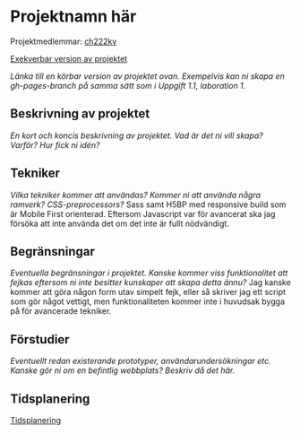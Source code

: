 # Projektnamn här
Projektmedlemmar: 
[ch222kv](https://github.com/ch222kv)


[Exekverbar version av projektet](http://ch222kv.github.io/Projektet)

*Länka till en körbar version av projektet ovan. Exempelvis kan ni skapa en gh-pages-branch på samma sätt som i Uppgift 1.1, laboration 1.*

## Beskrivning av projektet
*En kort och koncis beskrivning av projektet. Vad är det ni vill skapa? Varför? Hur fick ni idén?*

## Tekniker
*Vilka tekniker kommer att användas? Kommer ni att använda några ramverk? CSS-preprocessors?*
Sass samt H5BP med responsive build som är Mobile First orienterad. Eftersom Javascript var för avancerat ska jag försöka att inte använda det om det inte är fullt nödvändigt.


## Begränsningar
*Eventuella begränsningar i projektet. Kanske kommer viss funktionalitet att fejkas eftersom ni inte besitter kunskaper att skapa detta ännu?*
Jag kanske kommer att göra någon form utav simpelt fejk, eller så skriver jag ett script som gör något vettigt, men funktionaliteten kommer inte i huvudsak bygga på för avancerade tekniker.

## Förstudier
*Eventuellt redan existerande prototyper, användarundersökningar etc. Kanske gör ni om en befintlig webbplats? Beskriv då det här.*


## Tidsplanering
[Tidsplanering](https://github.com/ch222kv/Projekt/raw/master/doc/Copy%20of%20Assignment%20Planning%20Gantt%20Chart%20-%20Project%20Timeline.pdf)
